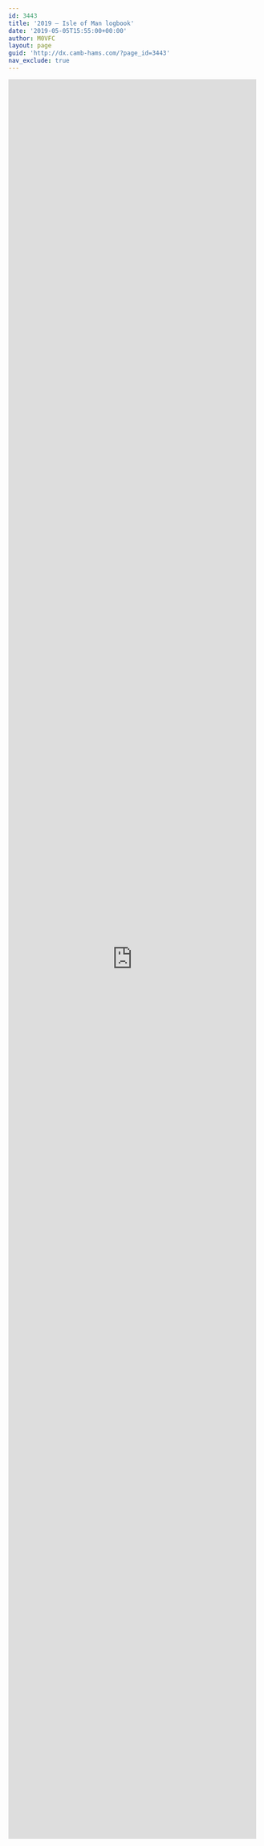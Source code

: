 ```yaml
---
id: 3443
title: '2019 – Isle of Man logbook'
date: '2019-05-05T15:55:00+00:00'
author: M0VFC
layout: page
guid: 'http://dx.camb-hams.com/?page_id=3443'
nav_exclude: true
---
```


<iframe frameborder="0" height="3500" loading="lazy" src="http://dx.camb-hams.com/log/gd2019/" width="98%"></iframe>